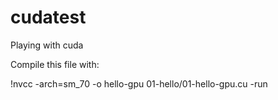 # cudatest
Playing with cuda

Compile this file with:

!nvcc -arch=sm_70 -o hello-gpu 01-hello/01-hello-gpu.cu -run

